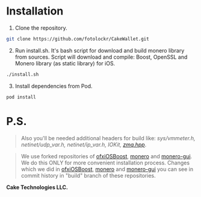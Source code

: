 # Installation

1. Clone the repository.
```sh
git clone https://github.com/fotolockr/CakeWallet.git
```
2. Run install.sh. It's bash script for download and build monero library from sources. Script will download and compile: Boost, OpenSSL and Monero library (as static library) for iOS.
```sh
./install.sh
```
3. Install dependencies from Pod.
```sh
pod install
```

# P.S.

> Also you'll be needed additional headers for build like: *sys/vmmeter.h, netinet/udp_var.h, netinet/ip_var.h, IOKit, [zmq.hpp](https://github.com/zeromq/cppzmq)*.

> We use forked repositories of [ofxiOSBoost](https://github.com/fotolockr/ofxiOSBoost), [monero](https://github.com/fotolockr/monero) and [monero-gui](https://github.com/fotolockr/monero-gui). We do this ONLY for more convenient installation process. Changes which we did in [ofxiOSBoost](https://github.com/fotolockr/ofxiOSBoost), [monero](https://github.com/fotolockr/monero) and [monero-gui](https://github.com/fotolockr/monero-gui) you can see in commit history in "build" branch of these repositories.

**Cake Technologies LLC.**
